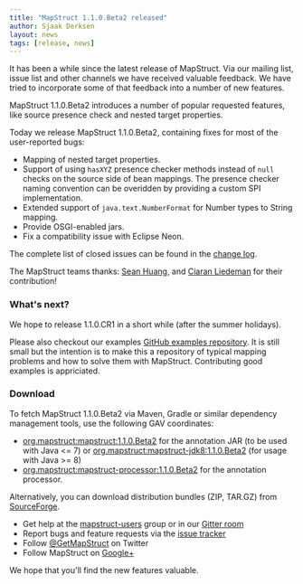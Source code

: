 ```yaml
---
title: "MapStruct 1.1.0.Beta2 released"
author: Sjaak Derksen
layout: news
tags: [release, news]
---
```


It has been a while since the latest release of MapStruct. Via our mailing list, issue list and other channels we have received valuable feedback. We have tried to incorporate some of that feedback into a number of new features.

MapStruct 1.1.0.Beta2 introduces a number of popular requested features, like source presence check and nested target properties.

Today we release MapStruct 1.1.0.Beta2, containing fixes for most of the user-reported bugs:

* Mapping of nested target properties.
* Support of using `hasXYZ` presence checker methods instead of `null` checks on the source side of bean mappings. The presence checker naming convention can be overidden by providing a custom SPI implementation.
* Extended support of `java.text.NumberFormat` for Number types to String mapping.
* Provide OSGI-enabled jars.
* Fix a compatibility issue with Eclipse Neon.

The complete list of closed issues can be found in the [change log](https://github.com/mapstruct/mapstruct/issues?q=milestone%3A1.1.0.Beta2).

The MapStruct teams thanks: [Sean Huang](https://github.com/seanjob), and [Ciaran Liedeman](https://github.com/cliedeman) for their contribution! 

### What's next?

We hope to release 1.1.0.CR1 in a short while (after the summer holidays).

Please also checkout our examples [GitHub examples repository](https://github.com/mapstruct/mapstruct-examples). It is still small but the intention is to make this a repository of typical mapping problems and how to solve them with MapStruct. Contributing good examples is appriciated.

### Download

To fetch MapStruct 1.1.0.Beta2 via Maven, Gradle or similar dependency management tools, use the following GAV coordinates:

* [org.mapstruct:mapstruct:1.1.0.Beta2](http://search.maven.org/#artifactdetails|org.mapstruct|mapstruct|1.1.0.Beta2|jar) for the annotation JAR (to be used with Java <= 7) or [org.mapstruct:mapstruct-jdk8:1.1.0.Beta2](http://search.maven.org/#artifactdetails|org.mapstruct|mapstruct-jdk8|1.1.0.Beta2|jar) (for usage with Java >= 8)
* [org.mapstruct:mapstruct-processor:1.1.0.Beta2](http://search.maven.org/#artifactdetails|org.mapstruct|mapstruct-processor|1.1.0.Beta2|jar) for the annotation processor.

Alternatively, you can download distribution bundles (ZIP, TAR.GZ) from [SourceForge](http://sourceforge.net/projects/mapstruct/files/1.1.0.Beta2/).

* Get help at the [mapstruct-users](https://groups.google.com/forum/?fromgroups#!forum/mapstruct-users) group or in our [Gitter room](https://gitter.im/mapstruct/mapstruct-users)
* Report bugs and feature requests via the [issue tracker](https://github.com/mapstruct/mapstruct/issues)
* Follow [@GetMapStruct](https://twitter.com/GetMapStruct) on Twitter
* Follow MapStruct on [Google+](https://plus.google.com/u/0/118070742567787866481/posts)

We hope that you'll find the new features valuable.
